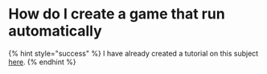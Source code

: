 # How do I create a game that run automatically

{% hint style="success" %}
I have already created a tutorial on this subject [here](https://chooseit.gitbook.io/elytraracing/tutorials/create-game/how-to-use-autogames).
{% endhint %}

